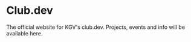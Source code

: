 # Club.dev

The official website for KGV's club.dev. Projects, events and info will be available here. 
